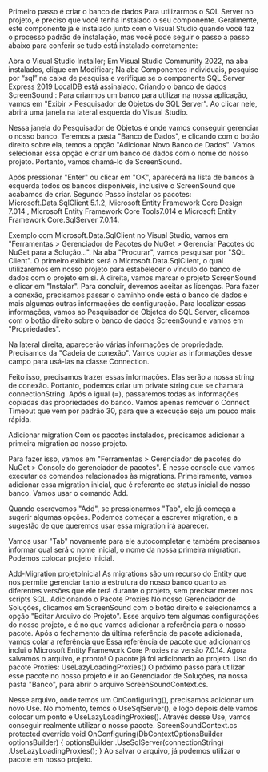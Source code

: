 Primeiro passo é criar o banco de dados
Para utilizarmos o SQL Server no projeto, é preciso que você tenha instalado o seu componente. Geralmente, este componente já é instalado junto com o Visual Studio quando você faz o processo padrão de instalação, mas você pode seguir o passo a passo abaixo para conferir se tudo está instalado corretamente:

Abra o Visual Studio Installer;
Em Visual Studio Community 2022, na aba instalados, clique em Modificar;
Na aba Componentes individuais, pesquise por “sql” na caixa de pesquisa e verifique se o componente SQL Server Express 2019 LocalDB está assinalado.
Criando o banco de dados ScreenSound : Para criarmos um banco para utilizar na nossa aplicação, vamos em "Exibir > Pesquisador de Objetos do SQL Server". Ao clicar nele, abrirá uma janela na lateral esquerda do Visual Studio.

Nessa janela do Pesquisador de Objetos é onde vamos conseguir gerenciar o nosso banco. Teremos a pasta "Banco de Dados", e clicando com o botão direito sobre ela, temos a opção "Adicionar Novo Banco de Dados". Vamos selecionar essa opção e criar um banco de dados com o nome do nosso projeto. Portanto, vamos chamá-lo de ScreenSound.

Após pressionar "Enter" ou clicar em "OK", aparecerá na lista de bancos à esquerda todos os bancos disponíveis, inclusive o ScreenSound que acabamos de criar.
Segundo Passo
instalar os pacotes:
Microsoft.Data.SqlClient 5.1.2, Microsoft Entity Framework Core Design 7.014 , Microsoft Entity Framework Core Tools7.014 e Microsoft Entity Framework Core.SqlServer 7.0.14.

Exemplo com Microsoft.Data.SqlClient no Visual Studio, vamos em "Ferramentas > Gerenciador de Pacotes do NuGet > Gerenciar Pacotes do NuGet para a Solução…". Na aba "Procurar", vamos pesquisar por "SQL Client". O primeiro exibido será o Microsoft.Data.SqlClient, o qual utilizaremos em nosso projeto para estabelecer o vínculo do banco de dados com o projeto em si. À direita, vamos marcar o projeto ScreenSound e clicar em "Instalar". Para concluir, devemos aceitar as licenças.
Para fazer a conexão, precisamos passar o caminho onde está o banco de dados e mais algumas outras informações de configuração. Para localizar essas informações, vamos ao Pesquisador de Objetos do SQL Server, clicamos com o botão direito sobre o banco de dados ScreenSound e vamos em "Propriedades".


Na lateral direita, aparecerão várias informações de propriedade. Precisamos da "Cadeia de conexão". Vamos copiar as informações desse campo para usá-las na classe Connection.

Feito isso, precisamos trazer essas informações. Elas serão a nossa string de conexão. Portanto, podemos criar um private string que se chamará connectionString. Após o igual (=), passaremos todas as informações copiadas das propriedades do banco. Vamos apenas remover o Connect Timeout que vem por padrão 30, para que a execução seja um pouco mais rápida.

Adicionar migration
Com os pacotes instalados, precisamos adicionar a primeira migration ao nosso projeto.

Para fazer isso, vamos em "Ferramentas > Gerenciador de pacotes do NuGet > Console do gerenciador de pacotes". É nesse console que vamos executar os comandos relacionados às migrations. Primeiramente, vamos adicionar essa migration inicial, que é referente ao status inicial do nosso banco. Vamos usar o comando Add.

Quando escrevemos "Add", se pressionarmos "Tab", ele já começa a sugerir algumas opções. Podemos começar a escrever migration, e a sugestão de que queremos usar essa migration irá aparecer.

Vamos usar "Tab" novamente para ele autocompletar e também precisamos informar qual será o nome inicial, o nome da nossa primeira migration. Podemos colocar projeto inicial.

Add-Migration projetoInicial
As migrations são um recurso do Entity que nos permite gerenciar tanto a estrutura do nosso banco quanto as diferentes versões que ele terá durante o projeto, sem precisar mexer nos scripts SQL.
Adicionando o Pacote Proxies
No nosso Gerenciador de Soluções, clicamos em ScreenSound com o botão direito e selecionamos a opção "Editar Arquivo do Projeto". Esse arquivo tem algumas configurações do nosso projeto, e é no <ItemGroup> que vamos adicionar a referência para o nosso pacote.
Após o fechamento da última referência de pacote adicionada, vamos colar a referência que
<PackageReference Include="Microsoft.EntityFrameworkCore.Proxies" Version="7.0.14" />
Essa referência de pacote que adicionamos inclui o Microsoft Entity Framework Core Proxies na versão 7.0.14. Agora salvamos o arquivo, e pronto! O pacote já foi adicionado ao projeto.
Uso do pacote Proxies: UseLazyLoadingProxies()
O próximo passo para utilizar esse pacote no nosso projeto é ir ao Gerenciador de Soluções, na nossa pasta "Banco", para abrir o arquivo ScreenSoundContext.cs.

Nesse arquivo, onde temos um OnConfiguring(), precisamos adicionar um novo Use. No momento, temos o UseSqlServer(), e logo depois dele vamos colocar um ponto e UseLazyLoadingProxies(). Através desse Use, vamos conseguir realmente utilizar o nosso pacote.
ScreenSoundContext.cs
protected override void OnConfiguring(DbContextOptionsBuilder optionsBuilder)
{
        optionsBuilder
                .UseSqlServer(connectionString)
                .UseLazyLoadingProxies(); 
}
Ao salvar o arquivo, já podemos utilizar o pacote em nosso projeto.



